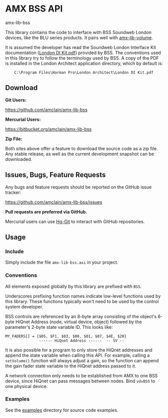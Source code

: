 # AMX BSS API

amx-lib-bss

This library contains the code to interface with BSS Soundweb London devices,
like the BLU series products. It pairs well with [amx-lib-volume](https://github.com/amclain/amx-lib-volume).

It is assumed the developer has read the Soundweb London Interface Kit
documentation ([London DI Kit.pdf](http://www.jands.com.au/__data/assets/pdf_file/0009/38475/London_DI_Kit_v2.pdf))
provided by BSS. The conventions used in this library try to follow the
terminology used by BSS. A copy of the PDF is installed in the London Architect
application directory, which by default is:

```text
    C:\Program Files\Harman Pro\London Architect\London DI Kit.pdf
```


## Download

**Git Users:**

https://github.com/amclain/amx-lib-bss


**Mercurial Users:**

https://bitbucket.org/amclain/amx-lib-bss


**Zip File:**

Both sites above offer a feature to download the source code as a zip file.
Any stable release, as well as the current development snapshot can be downloaded.


## Issues, Bugs, Feature Requests

Any bugs and feature requests should be reported on the GitHub issue tracker:

https://github.com/amclain/amx-lib-bss/issues


**Pull requests are preferred via GitHub.**

Mercurial users can use [Hg-Git](http://hg-git.github.io/) to interact with
GitHub repositories.


## Usage

### Include

Simply include the file `amx-lib-bss.axi` in your project.

### Conventions

All elements exposed globally by this library are prefixed with `BSS`.
    
Underscores prefixing function names indicate low-level functions used by this
library. These functions typically won't need to be used by the control system
developer.

BSS controls are referenced by an 8-byte array consisting of the object's 6-byte
HiQnet Address (node, virtual device, object) followed by the parameter's 2-byte
state variable ID. This looks like:

```text
MY_FADERS[] = {$05, $F1, $03, $00, $01, $07, $4E, $20}
               ------ HiQnet Address ------  -- SV --
```

It is also possible for a program to only store the HiQnet addresses and append
the state variable when calling this API. For example, calling a `setVolume()`
function will always adjust a gain, so the function can append the gain fader
state variable to the HiQnet address passed to it.

A network connection only needs to be established from AMX to one BSS device,
since HiQnet can pass messages between nodes. Bind `vdvBSS` to one physical
device.

### Examples

See the [examples](examples) directory for source code examples.
